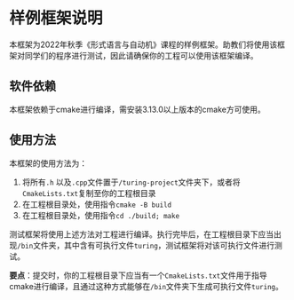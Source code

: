# 样例框架说明

本框架为2022年秋季《形式语言与自动机》课程的样例框架。助教们将使用该框架对同学们的程序进行测试，因此请确保你的工程可以使用该框架编译。



## 软件依赖

本框架依赖于cmake进行编译，需安装3.13.0以上版本的cmake方可使用。



## 使用方法

本框架的使用方法为：

1. 将所有`.h` 以及`.cpp`文件置于`/turing-project`文件夹下，或者将`CmakeLists.txt`复制至你的工程根目录
2. 在工程根目录处，使用指令`cmake -B build`
3. 在工程根目录处，使用指令`cd ./build; make`

测试框架将使用上述方法对工程进行编译。执行完毕后，在工程根目录下应当出现`/bin`文件夹，其中含有可执行文件`turing`，测试框架将对该可执行文件进行测试。

**要点**：提交时，你的工程根目录下应当有一个`CmakeLists.txt`文件用于指导cmake进行编译，且通过这种方式能够在`/bin`文件夹下生成可执行文件`turing`。



